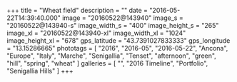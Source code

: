 +++
title = "Wheat field"
description = ""
date = "2016-05-22T14:39:40.000"
image = "20160522@143940"
image_s = "20160522@143940-s"
image_width_s = "400"
image_height_s = "265"
image_xl = "20160522@143940-xl"
image_width_xl = "1024"
image_height_xl = "678"
gps_latitude = "43.7391027833333"
gps_longitude = "13.15286665"
phototags = [ "2016", "2016-05", "2016-05-22", "Ancona", "Europe", "Italy", "Marche", "Senigallia", "Tenset", "afternoon", "green", "hill", "spring", "wheat" ]
galleries = [ "", "2016 Timeline", "Portfolio", "Senigallia Hills" ]
+++
